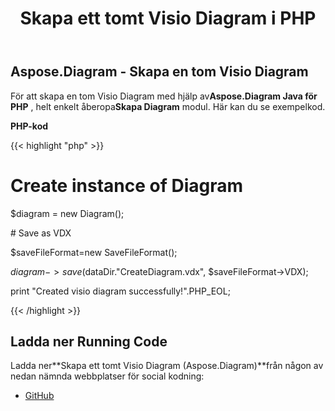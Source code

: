 ﻿---
title: Skapa ett tomt Visio Diagram i PHP
type: docs
weight: 20
url: /sv/java/create-an-empty-visio-diagram-in-php/
---
## **Aspose.Diagram - Skapa en tom Visio Diagram**
 För att skapa en tom Visio Diagram med hjälp av**Aspose.Diagram Java för PHP** , helt enkelt åberopa**Skapa Diagram** modul. Här kan du se exempelkod.

**PHP-kod**

{{< highlight "php" >}}

 # Create instance of Diagram

$diagram = new Diagram();

\# Save as VDX

$saveFileFormat=new SaveFileFormat();

$diagram->save($dataDir."CreateDiagram.vdx", $saveFileFormat->VDX);

print "Created visio diagram successfully!".PHP_EOL;

{{< /highlight >}}
## **Ladda ner Running Code**
 Ladda ner**Skapa ett tomt Visio Diagram (Aspose.Diagram)**från någon av nedan nämnda webbplatser för social kodning:

- [GitHub](https://github.com/asposediagram/Aspose.Diagram-for-Java/blob/master/Plugins/Aspose_Diagram_Java_for_PHP/src/aspose/diagram/WorkingwithDiagrams/CreateDiagram.php)
